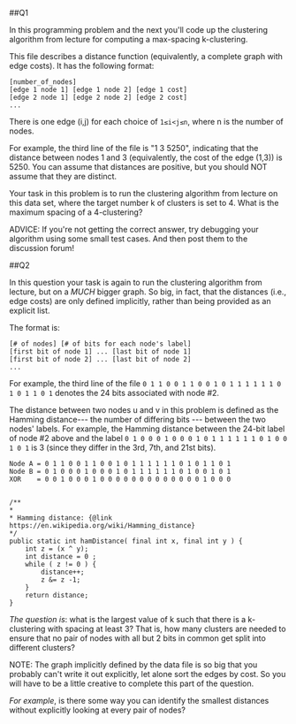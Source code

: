 ##Q1 

In this programming problem and the next you'll code up the clustering algorithm from lecture for computing a max-spacing k-clustering.

This file describes a distance function (equivalently, a complete graph with edge costs). It has the following format:

    [number_of_nodes]
    [edge 1 node 1] [edge 1 node 2] [edge 1 cost]
    [edge 2 node 1] [edge 2 node 2] [edge 2 cost]
    ...

There is one edge (i,j) for each choice of `1≤i<j≤n`, where n is the number of nodes.

For example, the third line of the file is "1 3 5250", indicating that the distance between nodes 1 and 3 (equivalently, the cost of the edge (1,3)) is 5250. You can assume that distances are positive, but you should NOT assume that they are distinct.

Your task in this problem is to run the clustering algorithm from lecture on this data set, where the target number k of clusters is set to 4. What is the maximum spacing of a 4-clustering?

ADVICE: If you're not getting the correct answer, try debugging your algorithm using some small test cases. And then post them to the discussion forum!

##Q2 

In this question your task is again to run the clustering algorithm from lecture, but on a *MUCH* bigger graph. So big, in fact, that the distances (i.e., edge costs) are only defined implicitly, rather than being provided as an explicit list.

The format is:

    [# of nodes] [# of bits for each node's label]
    [first bit of node 1] ... [last bit of node 1]
    [first bit of node 2] ... [last bit of node 2]
    ...

For example, the third line of the file `0 1 1 0 0 1 1 0 0 1 0 1 1 1 1 1 1 0 1 0 1 1 0 1` denotes the 24 bits associated with node #2.

The distance between two nodes u and v in this problem is defined as the Hamming distance--- the number of differing bits --- between the two nodes' labels. For example, the Hamming distance between the 24-bit label of node #2 above and the label `0 1 0 0 0 1 0 0 0 1 0 1 1 1 1 1 1 0 1 0 0 1 0 1` is 3 (since they differ in the 3rd, 7th, and 21st bits).

    Node A = 0 1 1 0 0 1 1 0 0 1 0 1 1 1 1 1 1 0 1 0 1 1 0 1 
    Node B = 0 1 0 0 0 1 0 0 0 1 0 1 1 1 1 1 1 0 1 0 0 1 0 1
    XOR    = 0 0 1 0 0 0 1 0 0 0 0 0 0 0 0 0 0 0 0 0 1 0 0 0 

    
    /** 
    *
    * Hamming distance: {@link https://en.wikipedia.org/wiki/Hamming_distance}
    */
    public static int hamDistance( final int x, final int y ) {
        int z = (x ^ y);
        int distance = 0 ;
        while ( z != 0 ) {
            distance++;
            z &= z -1;
        }
        return distance;
    }

*The question is*: what is the largest value of k such that there is a k-clustering with spacing at least 3? That is, how many clusters are needed to ensure that no pair of nodes with all but 2 bits in common get split into different clusters?

NOTE: The graph implicitly defined by the data file is so big that you probably can't write it out explicitly, let alone sort the edges by cost. So you will have to be a little creative to complete this part of the question. 

*For example*, is there some way you can identify the smallest distances without explicitly looking at every pair of nodes?

